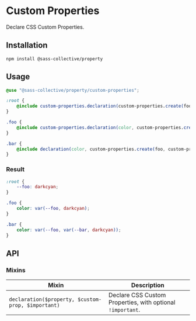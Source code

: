 # Custom Properties

Declare CSS Custom Properties.

## Installation

```shell
npm install @sass-collective/property
```

## Usage

```scss
@use "@sass-collective/property/custom-properties";

:root {
    @include custom-properties.declaration(custom-properties.create(foo, darkcyan));
}

.foo {
    @include custom-properties.declaration(color, custom-properties.create(foo, darkcyan));
}

.bar {
    @include declaration(color, custom-properties.create(foo, custom-properties.create(bar, darkcyan)));
}
```

### Result

```css
:root {
    --foo: darkcyan;
}

.foo {
    color: var(--foo, darkcyan);
}

.bar {
    color: var(--foo, var(--bar, darkcyan));
}
```

## API

### Mixins

| Mixin | Description |
| --- | --- |
| `declaration($property, $custom-prop, $important)` | Declare CSS Custom Properties, with optional `!important`. |
